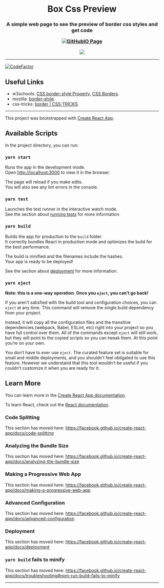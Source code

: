 <h1 align="center">
Box Css Preview


</h1>
<h3 align="center">
A simple web page to see the preview of border css styles and get code

[![GitHubIO Page](https://img.shields.io/static/v1?label=GitHub&message=IO&color=black&style=flat-square&logo=github)](mateusfg7.github.io/box-css-preview/)

<img src="https://i.imgur.com/1y4GCFW.png"/>

</h3>

---

[![CodeFactor](https://www.codefactor.io/repository/github/mateusfg7/box-css-preview/badge)](https://www.codefactor.io/repository/github/mateusfg7/box-css-preview)

## Useful Links

- w3schools: [CSS border-style Property](https://www.w3schools.com/CSSref/pr_border-style.asp), [CSS Borders](https://www.w3schools.com/css/css_border.asp).
- mozilla: [border-style](https://developer.mozilla.org/en-US/docs/Web/CSS/border-style).
- css-tricks: [border | CSS-TRICKS](https://css-tricks.com/almanac/properties/b/border/).

---

This project was bootstrapped with [Create React App](https://github.com/facebook/create-react-app).

## Available Scripts

In the project directory, you can run:

### `yarn start`

Runs the app in the development mode.<br />
Open [http://localhost:3000](http://localhost:3000) to view it in the browser.

The page will reload if you make edits.<br />
You will also see any lint errors in the console.

### `yarn test`

Launches the test runner in the interactive watch mode.<br />
See the section about [running tests](https://facebook.github.io/create-react-app/docs/running-tests) for more information.

### `yarn build`

Builds the app for production to the `build` folder.<br />
It correctly bundles React in production mode and optimizes the build for the best performance.

The build is minified and the filenames include the hashes.<br />
Your app is ready to be deployed!

See the section about [deployment](https://facebook.github.io/create-react-app/docs/deployment) for more information.

### `yarn eject`

**Note: this is a one-way operation. Once you `eject`, you can’t go back!**

If you aren’t satisfied with the build tool and configuration choices, you can `eject` at any time. This command will remove the single build dependency from your project.

Instead, it will copy all the configuration files and the transitive dependencies (webpack, Babel, ESLint, etc) right into your project so you have full control over them. All of the commands except `eject` will still work, but they will point to the copied scripts so you can tweak them. At this point you’re on your own.

You don’t have to ever use `eject`. The curated feature set is suitable for small and middle deployments, and you shouldn’t feel obligated to use this feature. However we understand that this tool wouldn’t be useful if you couldn’t customize it when you are ready for it.

## Learn More

You can learn more in the [Create React App documentation](https://facebook.github.io/create-react-app/docs/getting-started).

To learn React, check out the [React documentation](https://reactjs.org/).

### Code Splitting

This section has moved here: https://facebook.github.io/create-react-app/docs/code-splitting

### Analyzing the Bundle Size

This section has moved here: https://facebook.github.io/create-react-app/docs/analyzing-the-bundle-size

### Making a Progressive Web App

This section has moved here: https://facebook.github.io/create-react-app/docs/making-a-progressive-web-app

### Advanced Configuration

This section has moved here: https://facebook.github.io/create-react-app/docs/advanced-configuration

### Deployment

This section has moved here: https://facebook.github.io/create-react-app/docs/deployment

### `yarn build` fails to minify

This section has moved here: https://facebook.github.io/create-react-app/docs/troubleshooting#npm-run-build-fails-to-minify

---